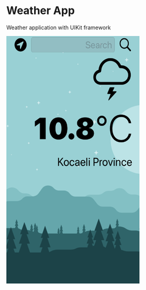 # Weather App

Weather application with UIKit framework

<img src="https://github.com/omerfarukercivan/Weather-App/blob/main/weatherSS.png" width="350" height="650">
